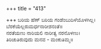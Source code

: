 +++
title = "413"

+++
ಬರಿಯ ಹೆಣ್ ಬರಿಯ ಗಂಡೆಂಬುದಿಳೆಯೊಳಗಿಲ್ಲ।  
ಬೆರಕೆಯೆಲ್ಲರುಮರ್ಧನಾರೀಶನಂತೆ॥  
ನರತೆಯಣು ನಾರಿಯಲಿ ನಾರೀತ್ವ ನರನೊಳಣು।  
ತಿರಿಚುತಿರುವುದು ಮನವ - ಮಂಕುತಿಮ್ಮ॥  
